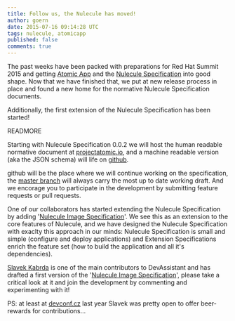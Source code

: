 ```yaml
---
title: Follow us, the Nulecule has moved!
author: goern
date: 2015-07-16 09:14:28 UTC
tags: nulecule, atomicapp
published: false
comments: true
---
```


The past weeks have been packed with preparations for Red Hat Summit 2015 and getting [Atomic App](http://www.projectatomic.io/docs/atomicapp/) and the [Nulecule Specification](https://github.com/projectatomic/nulecule/) into good shape. Now that we have finished that, we put at new release process in place and found a new home for the normative Nulecule Specification documents.

Additionally, the first extension of the Nulecule Specification has been started!

READMORE

Starting with Nulecule Specification 0.0.2 we will host the human readable normative document at [projectatomic.io](www.projectatomic.io/nulecule/0.0.2/), and a machine readable version (aka the JSON schema) will life on [github](https://github.com/projectatomic/nulecule/blob/v0.0.2/spec/0.0.2/schema.json).

github will be the place where we will continue working on the specification, the [master branch](https://github.com/projectatomic/nulecule/) will always carry the most up to date working draft. And we encorage you to participate in the development by submitting feature requests or pull requests.

One of our collaborators has started extending the Nulecule Specification by adding '[Nulecule Image Specification](https://github.com/bkabrda/nulecule-images)'. We see this as an extension to the core features of Nulecule, and we have designed the Nulecule Specification with exaclty this approach in our minds: Nulecule Specification is small and simple (configure and deploy applications) and Extension Specifications enrich the feature set (how to build the application and all it's dependencies).

[Slavek Kabrda](https://github.com/bkabrda) is one of the main contributors to DevAssistant and has drafted a first version of the '[Nulecule Image Specification](https://github.com/bkabrda/nulecule-images)', please take a critical look at it and join the development by  commenting and experimenting with it!

PS: at least at [devconf.cz](http://devconf.cz/) last year Slavek was pretty open to offer beer-rewards for contributions...
